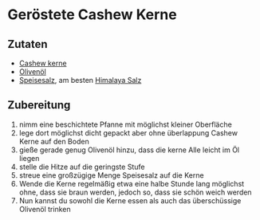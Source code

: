 # Geröstete Cashew Kerne

## Zutaten
- [Cashew kerne](../Hochwertige%20Rohstoffe/Cashew.md)
- [Olivenöl](../Hochwertige%20Rohstoffe/Olivenöl.md)
- [Speisesalz](../Hochwertige%20Rohstoffe/Speisesalz.md), am besten [Himalaya Salz](../Wichtige%20Nährstoffquellen/Lebensmittelkategorisierung%20nach%20Wertigkeit/Hochwertige%20Lebensmittel.md#Himalaya%20Salz)

## Zubereitung
1. nimm eine beschichtete Pfanne mit möglichst kleiner Oberfläche
2. lege dort möglichst dicht gepackt aber ohne überlappung Cashew Kerne auf den Boden
3. gieße gerade genug Olivenöl hinzu, dass die kerne Alle leicht im Öl liegen
4. stelle die Hitze auf die geringste Stufe
5. streue eine großzügige Menge Speisesalz auf die Kerne
6. Wende die Kerne regelmäßig etwa eine halbe Stunde lang möglichst ohne, dass sie braun werden, jedoch so, dass sie schön weich werden
7. Nun kannst du sowohl die Kerne essen als auch das überschüssige Olivenöl trinken


